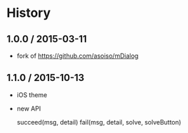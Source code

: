 History
==========

## 1.0.0 / 2015-03-11

*  fork of https://github.com/asoiso/mDialog

## 1.1.0 / 2015-10-13

* iOS theme
* new API

  succeed(msg, detail)
  fail(msg, detail, solve, solveButton)